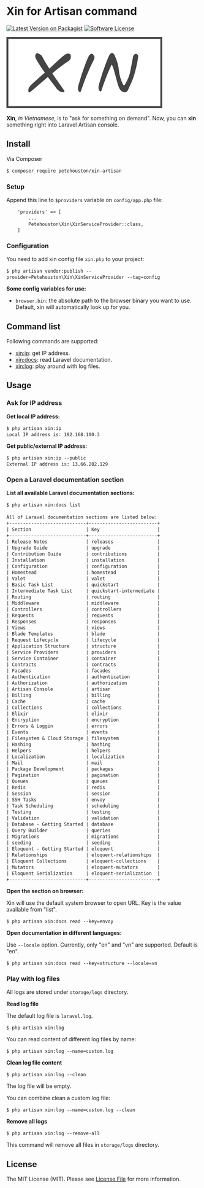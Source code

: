 # Xin for Artisan command

[![Latest Version on Packagist][ico-version]][link-packagist]
[![Software License][ico-license]](LICENSE.md)

![Xin Logo](xin-logo.png)

**Xin**, _in Vietnamese_, is to "ask for something on demand". Now, you can **xin** something right into Laravel Artisan console.

## Install

Via Composer

``` bash
$ composer require petehouston/xin-artisan
```

### Setup

Append this line to `$providers` variable on `config/app.php` file:

```
    'providers' => [
        ...
        Petehouston\Xin\XinServiceProvider::class,
    ]
```

### Configuration

You need to add xin config file `xin.php` to your project:

```
$ php artisan vendor:publish --provider=Petehouston\Xin\XinServiceProvider --tag=config
```

**Some config variables for use:**

* `browser.bin`: the absolute path to the browser binary you want to use. Default, xin will automatically look up for you.

## Command list

Following commands are supported:

* [xin:ip](#ask-for-ip-address): get IP address.
* [xin:docs](#open-a-laravel-documentation-section): read Laravel documentation.
* [xin:log](#play-with-log-files): play around with log files.

## Usage

### Ask for IP address

**Get local IP address:**

```
$ php artisan xin:ip
Local IP address is: 192.168.100.3
```

**Get public/external IP address:**

```
$ php artisan xin:ip --public
External IP address is: 13.66.202.129
```

### Open a Laravel documentation section

**List all available Laravel documentation sections:**

```
$ php artisan xin:docs list

All of Laravel documentation sections are listed below:
+----------------------------+-------------------------+
| Section                    | Key                     |
+----------------------------+-------------------------+
| Release Notes              | releases                |
| Upgrade Guide              | upgrade                 |
| Contribution Guide         | contributions           |
| Installation               | installation            |
| Configuration              | configuration           |
| Homestead                  | homestead               |
| Valet                      | valet                   |
| Basic Task List            | quickstart              |
| Intermediate Task List     | quickstart-intermediate |
| Routing                    | routing                 |
| Middleware                 | middleware              |
| Controllers                | controllers             |
| Requests                   | requests                |
| Responses                  | responses               |
| Views                      | views                   |
| Blade Templates            | blade                   |
| Request Lifecycle          | lifecycle               |
| Application Structure      | structure               |
| Service Providers          | providers               |
| Service Container          | container               |
| Contracts                  | contracts               |
| Facades                    | facades                 |
| Authentication             | authentication          |
| Authorization              | authorization           |
| Artisan Console            | artisan                 |
| Billing                    | billing                 |
| Cache                      | cache                   |
| Collections                | collections             |
| Elixir                     | elixir                  |
| Encryption                 | encryption              |
| Errors & Loggin            | errors                  |
| Events                     | events                  |
| Filesystem & Cloud Storage | filesystem              |
| Hashing                    | hashing                 |
| Helpers                    | helpers                 |
| Localization               | localization            |
| Mail                       | mail                    |
| Package Development        | packages                |
| Pagination                 | pagination              |
| Queues                     | queues                  |
| Redis                      | redis                   |
| Session                    | session                 |
| SSH Tasks                  | envoy                   |
| Task Scheduling            | scheduling              |
| Testing                    | testing                 |
| Validation                 | validation              |
| Database - Getting Started | database                |
| Query Builder              | queries                 |
| Migrations                 | migrations              |
| seeding                    | seeding                 |
| Eloquent - Getting Started | eloquent                |
| Relationships              | eloquent-relationships  |
| Eloquent Collections       | eloquent-collections    |
| Mutators                   | eloquent-mutators       |
| Eloquent Serialization     | eloquent-serialization  |
+----------------------------+-------------------------+
```

**Open the section on browser:**

Xin will use the default system browser to open URL. Key is the value available from "list".

```
$ php artisan xin:docs read --key=envoy
```

**Open documentation in different languages:**

Use `--locale` option. Currently, only "en" and "vn" are supported. Default is "en".

```
$ php artisan xin:docs read --key=structure --locale=vn
```

### Play with log files

All logs are stored under `storage/logs` directory.

**Read log file**

The default log file is `laravel.log`.

```
$ php artisan xin:log
```

You can read content of different log files by name:

```
$ php artisan xin:log --name=custom.log
```

**Clean log file content**

```
$ php artisan xin:log --clean
```

The log file will be empty.

You can combine clean a custom log file:

```
$ php artisan xin:log --name=custom.log --clean
```

**Remove all logs**

```
$ php artisan xin:log --remove-all
```

This command will remove all files in `storage/logs` directory.

## License

The MIT License (MIT). Please see [License File](LICENSE.md) for more information.

[ico-version]: https://img.shields.io/packagist/v/petehouston/xin-artisan.svg?style=flat-square
[ico-license]: https://img.shields.io/badge/license-MIT-brightgreen.svg?style=flat-square
[ico-downloads]: https://img.shields.io/packagist/dt/petehouston/xin-artisan.svg?style=flat-square

[link-packagist]: https://packagist.org/packages/petehouston/xin-artisan
[link-downloads]: https://packagist.org/packages/petehouston/xin-artisan
[link-author]: https://github.com/petehouston
[link-contributors]: ../../contributors
